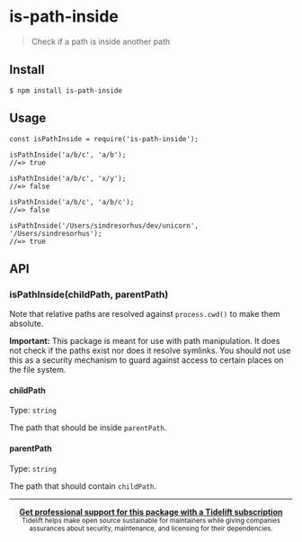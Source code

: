 <h1 id="is-path-inside">is-path-inside</h1>

<blockquote>
  <p>Check if a path is inside another path</p>
</blockquote>

<h2 id="install">Install</h2>

<pre><code>$ npm install is-path-inside
</code></pre>

<h2 id="usage">Usage</h2>

<pre><code class="js">const isPathInside = require('is-path-inside');

isPathInside('a/b/c', 'a/b');
//=&gt; true

isPathInside('a/b/c', 'x/y');
//=&gt; false

isPathInside('a/b/c', 'a/b/c');
//=&gt; false

isPathInside('/Users/sindresorhus/dev/unicorn', '/Users/sindresorhus');
//=&gt; true
</code></pre>

<h2 id="api">API</h2>

<h3 id="ispathinsidechildpath%2C-parentpath">isPathInside(childPath, parentPath)</h3>

<p>Note that relative paths are resolved against <code>process.cwd()</code> to make them absolute.</p>

<p><strong>Important:</strong> This package is meant for use with path manipulation. It does not check if the paths exist nor does it resolve symlinks. You should not use this as a security mechanism to guard against access to certain places on the file system.</p>

<h4 id="childpath">childPath</h4>

<p>Type: <code>string</code></p>

<p>The path that should be inside <code>parentPath</code>.</p>

<h4 id="parentpath">parentPath</h4>

<p>Type: <code>string</code></p>

<p>The path that should contain <code>childPath</code>.</p>

<hr />

<div align="center">
    <b>
        <a href="https://tidelift.com/subscription/pkg/npm-is-path-inside?utm_source=npm-is-path-inside&utm_medium=referral&utm_campaign=readme">Get professional support for this package with a Tidelift subscription</a>
    </b>
    <br>
    <sub>
        Tidelift helps make open source sustainable for maintainers while giving companies<br>assurances about security, maintenance, and licensing for their dependencies.
    </sub>
</div>

